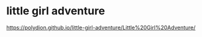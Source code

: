 # little girl adventure
 
https://polydion.github.io/little-girl-adventure/Little%20Girl%20Adventure/
